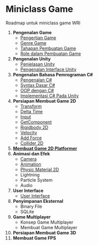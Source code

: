 # Miniclass Game

Roadmap untuk miniclass game WRI

1.  **Pengenalan Game**
    - [Pengertian Game](materi/topik1/pengertian-game.md)
    - [Genre Game](materi/topik1/genre-game.md)
    - [Tahapan Pembuatan Game](materi/topik1/tahapan-pembuatan-game.md)
    - [Role dalam Pembuatan Game](materi/topik1/job-role.md)
2.  **Pengenalan Unity**
    - [Penjelasan Unity](materi/topik2/penjelasan-unity.md)
    - [Pengenalan Interface Unity](materi/topik2/pengenalan-interface-unity.md)
3.  **Pengenalan Bahasa Pemrograman C#**
    - [Pengenalan C#](materi/topik3/pengenalan-cSharp.md)
    - [Syntax Dasar C#](materi/topik3/syntax-dasar-cSharp.md)
    - [OOP dengan C#](materi/topik3/oop-dengan-cSharp.md)
    - [Implementasi C# Pada Unity](materi/topik3/implementasi-cSharp-pada-unity.md)
4.  **Persiapan Membuat Game 2D**
    - [Transform](materi/topik4/transform.md)
    - [Delta Time](materi/topik4/delta-time.md)
    - [Input](materi/topik4/input.md)
    - [GetComponent](materi/topik4/getcomponent.md)
    - [Rigidbody 2D](materi/topik4/rigidbody2d.md)
    - [Velocity](materi/topik4/velocity.md)
    - [Add Force](materi/topik4/addForce.md)
    - [Collider 2D](materi/topik4/collider2d.md)
5.  [**Membuat Game 2D Platformer**](https://github.com/wrideveloper/2d-game-example)
6.  **Animasi dan Efek**
    - [Camera](materi/topik6/camera.md)
    - [Animation](materi/topik6/animation.md)
    - [Physic Material 2D](materi/topik6/physic-material2d.md)
    - Lightning
    - Particle System
    - Audio
7.  **User Interface**
    - [User Interface](materi/topik7/user-interface.md)
8.  **Penyimpanan Eksternal**
    - Binary File
    - SQLite
9.  **Game Multiplayer**
    - Konsep Game Multiplayer
    - Membuat Game Multiplayer
10. **Persiapan Membuat Game 3D**
11. **Membuat Game FPS**

